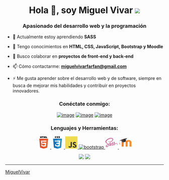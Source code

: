 <h1 align="center">Hola 👋, soy Miguel Vivar <img height="40" src="https://emoji.gg/assets/emoji/7333-parrotdance.gif"></h1>
<h3 align="center">Apasionado del desarrollo web y la programación</h3>

- 🔭 Actualmente estoy aprendiendo **SASS**

- 🌱 Tengo conocimientos en **HTML, CSS, JavaScript, Bootstrap y Moodle**

- 👯 Busco colaborar en **proyectos de front-end y back-end**

- 📫 Cómo contactarme: **miguelvivarfarfan@gmail.com**

- ⚡ Me gusta aprender sobre el desarrollo web y de software, siempre en busca de mejorar mis habilidades y contribuir en proyectos innovadores.

<h3 align="center">Conéctate conmigo:</h3>
<div align="center">

[![image](https://img.shields.io/badge/LinkedIn-0077B5?style=for-the-badge&logo=linkedin&logoColor=white)](https://www.linkedin.com/in/miguel-vivar-farf%C3%A1n-116058305/) <!-- LinkedIn -->
[![image](https://img.shields.io/badge/Instagram-E4405F?style=for-the-badge&logo=instagram&logoColor=white)](https://www.instagram.com/mvivarf/?hl=es) <!-- Instagram -->
[![image](https://img.shields.io/badge/Gmail-D14836?style=for-the-badge&logo=gmail&logoColor=white)](mailto:miguelvivarfarfan@gmail.com)

</div>

<h3 align="center">Lenguajes y Herramientas:</h3>

<p align="center"> 
  <a href="https://www.w3.org/html/" target="_blank"> 
    <img src="https://raw.githubusercontent.com/devicons/devicon/master/icons/html5/html5-original-wordmark.svg" alt="html5" width="40" height="40"/> 
  </a>
  <a href="https://www.w3schools.com/css/" target="_blank"> 
    <img src="https://raw.githubusercontent.com/devicons/devicon/master/icons/css3/css3-original-wordmark.svg" alt="css3" width="40" height="40"/> 
  </a> 
  <a href="https://www.javascript.com/" target="_blank"> 
    <img src="https://raw.githubusercontent.com/devicons/devicon/master/icons/javascript/javascript-original.svg" alt="javascript" width="40" height="40"/> 
  </a>
  <a href="https://getbootstrap.com/" target="_blank"> 
    <img src="https://upload.wikimedia.org/wikipedia/commons/thumb/b/b2/Bootstrap_logo.svg/2560px-Bootstrap_logo.svg.png" alt="bootstrap" width="40" height="40"/> 
  </a> 
  <a href="https://sass-lang.com/" target="_blank"> 
    <img src="https://raw.githubusercontent.com/devicons/devicon/master/icons/sass/sass-original.svg" alt="sass" width="40" height="40"/> 
  </a>
  <a href="https://moodle.org/" target="_blank"> 
    <img src="https://raw.githubusercontent.com/devicons/devicon/master/icons/moodle/moodle-original.svg" alt="moodle" width="40" height="40"/> 
  </a>
</p>

<p align= "center">
  <img height= "150" src="https://github-readme-stats.vercel.app/api?username=MiguelVivar&theme=react&show_icons=true&include_all_commits=true" />
  <img height= "150" src="https://github-readme-stats.vercel.app/api/top-langs/?username=MiguelVivar&theme=react&layout=compact" />
</p>

------

[MiguelVivar](https://github.com/MiguelVivar) <!-- Reemplaza con tu nombre de usuario de GitHub -->
